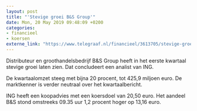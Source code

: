 ```yaml
---
layout: post
title: "'Stevige groei B&S Group'"
date: Mon, 20 May 2019 09:48:09 +0200
categories: 
- financieel 
- koersen 
externe_link: "https://www.telegraaf.nl/financieel/3613705/stevige-groei-b-s-group"
---
```


<p class="intro">Distributeur en groothandelsbedrijf B&amp;S Group heeft in het eerste kwartaal stevige groei laten zien. Dat concludeert een analist van ING.</p> <p>De kwartaalomzet steeg met bijna 20 procent, tot 425,9 miljoen euro. De marktkenner is verder neutraal over het kwartaalbericht.</p><p>ING heeft een koopadvies met een koersdoel van 20,50 euro. Het aandeel B&amp;S stond omstreeks 09.35 uur 1,2 procent hoger op 13,16 euro.</p>
